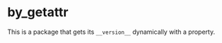 <!-- SPDX-License-Identifier: 0BSD -->

# by\_getattr

This is a package that gets its `__version__` dynamically with a property.
